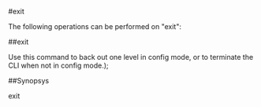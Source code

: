 #exit

The following operations can be performed on "exit":


##exit

Use this command to back out one level in config mode, or to terminate the CLI when not in config mode.);


##Synopsys

exit


